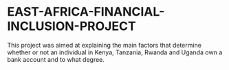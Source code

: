 # EAST-AFRICA-FINANCIAL-INCLUSION-PROJECT
This project was aimed at explaining the main factors that determine whether or not an individual in Kenya, Tanzania, Rwanda and Uganda own a bank account and to what degree.
